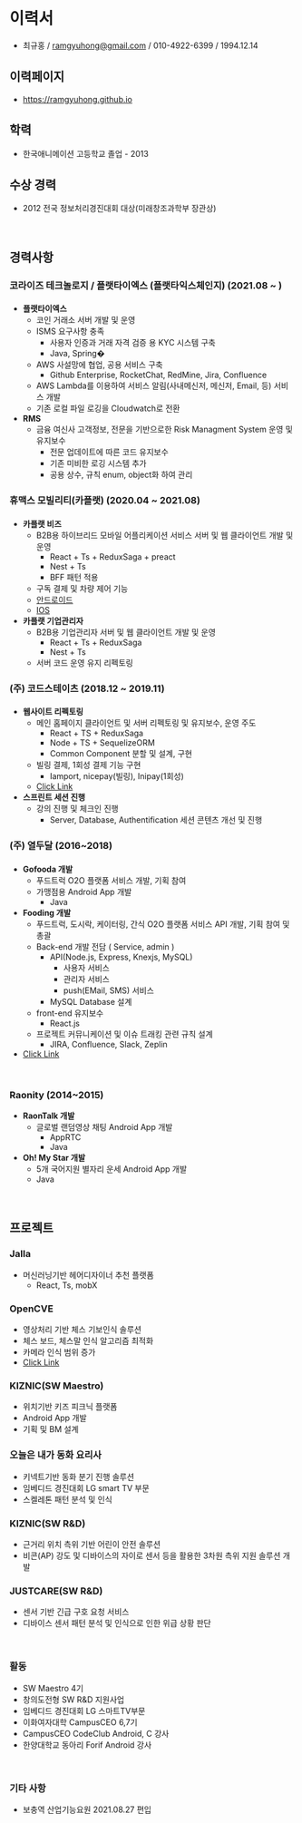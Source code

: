 # 이력서
- 최규홍 / ramgyuhong@gmail.com / 010-4922-6399 / 1994.12.14

## 이력페이지
- https://ramgyuhong.github.io

## 학력
- 한국애니메이션 고등학교 졸업 - 2013

## 수상 경력 
- 2012 전국 정보처리경진대회 대상(미래창조과학부 장관상)

</br>

## 경력사항

### 코라이즈 테크놀로지 / 플랫타이엑스 (플랫타익스체인지) (2021.08 ~ )
####
- **플랫타이엑스**
  - 코인 거래소 서버 개발 및 운영
  - ISMS 요구사항 충족
    - 사용자 인증과 거래 자격 검증 용 KYC 시스템 구축
    - Java, Spring�
  - AWS 사설망에 협업, 공용 서비스 구축 
    - Github Enterprise, RocketChat, RedMine, Jira, Confluence
  - AWS Lambda를 이용하여 서비스 알림(사내메신저, 메신저, Email, 등) 서비스 개발
  - 기존 로컬 파일 로깅을 Cloudwatch로 전환
- **RMS**
  - 금융 여신사 고객정보, 전문을 기반으로한 Risk Managment System 운영 및 유지보수
    - 전문 업데이트에 따른 코드 유지보수
    - 기존 미비한 로깅 시스템 추가 
    - 공용 상수, 규칙 enum, object화 하여 관리
    
### 휴맥스 모빌리티(카플랫) (2020.04 ~ 2021.08)
####
- **카플랫 비즈**
  - B2B용 하이브리드 모바일 어플리케이션 서비스 서버 및 웹 클라이언트 개발 및 운영
    - React + Ts + ReduxSaga + preact
    - Nest + Ts
    - BFF 패턴 적용
  - 구독 결제 및 차량 제어 기능
  - [안드로이드](https://play.google.com/store/apps/details?id=kr.co.plat.carplat.biz)
  - [IOS](https://apps.apple.com/kr/app/%EC%B9%B4%ED%94%8C%EB%9E%AB-%EB%B9%84%EC%A6%88-%EA%B8%B0%EC%97%85-%EC%B9%B4%EC%85%B0%EC%96%B4%EB%A7%81/id1502983697)
- **카플랫 기업관리자**
  - B2B용 기업관리자 서버 및 웹 클라이언트 개발 및 운영
    - React + Ts + ReduxSaga
    - Nest + Ts
  - 서버 코드 운영 유지 리펙토링

### (주) 코드스테이츠 (2018.12 ~ 2019.11)
####
- **웹사이트 리펙토링**
  - 메인 홈페이지 클라이언트 및 서버 리펙토링 및 유지보수, 운영 주도
    - React + TS + ReduxSaga
    - Node + TS + SequelizeORM
    - Common Component 분할 및 설계, 구현
  - 빌링 결제, 1회성 결제 기능 구현
    - Iamport, nicepay(빌링), Inipay(1회성)
  - [Click Link](https://codestates.com/)
- **스프린트 세션 진행**
  - 강의 진행 및 체크인 진행
    - Server, Database, Authentification 세션 콘텐츠 개선 및 진행

### (주) 열두달 (2016~2018)
#### 
- **Gofooda 개발**
  - 푸드트럭 O2O 플랫폼 서비스 개발, 기획 참여
  - 가맹점용 Android App 개발
    - Java
- **Fooding 개발**
  - 푸드트럭, 도시락, 케이터링, 간식 O2O 플랫폼 서비스 API 개발, 기획 참여 및 총괄
  - Back-end 개발 전담 ( Service, admin )
    - API(Node.js, Express, Knexjs, MySQL)
      - 사용자 서비스
      - 관리자 서비스
      - push(EMail, SMS) 서비스
    - MySQL Database 설계
  - front-end 유지보수
    - React.js
  - 프로젝트 커뮤니케이션 및 이슈 트래킹 관련 규칙 설계
    - JIRA, Confluence, Slack, Zeplin
- [Click Link](http://fooding.io)

</br>

### Raonity (2014~2015)
- **RaonTalk 개발**
  - 글로벌 랜덤영상 채팅 Android App 개발
    - AppRTC
    - Java
- **Oh! My Star 개발**
  - 5개 국어지원 별자리 운세 Android App 개발
  - Java

</br>

## 프로젝트
### Jalla
 - 머신러닝기반 헤어디자이너 추천 플랫폼
   - React, Ts, mobX

### OpenCVE
- 영상처리 기반 체스 기보인식 솔루션
- 체스 보드, 체스말 인식 알고리즘 최적화
- 카메라 인식 범위 증가
- [Click Link](https://www.youtube.com/watch?v=ZQ_O20HjPL4&t=253s)

### KIZNIC(SW Maestro)
- 위치기반 키즈 피크닉 플랫폼
- Android App 개발
- 기획 및 BM 설계

### 오늘은 내가 동화 요리사
- 키넥트기반 동화 분기 진행 솔루션
- 임베디드 경진대회 LG smart TV 부문
- 스켈레톤 패턴 분석 및 인식

### KIZNIC(SW R&D)
 - 근거리 위치 측위 기반 어린이 안전 솔루션
 - 비콘(AP) 강도 및 디바이스의 자이로 센서 등을 활용한 3차원 측위 지원 솔루션 개발

### JUSTCARE(SW R&D)
 - 센서 기반 긴급 구호 요청 서비스
 - 디바이스 센서 패턴 분석 및 인식으로 인한 위급 상황 판단

</br>

### 활동
- SW Maestro 4기
- 창의도전형 SW R&D 지원사업
- 임베디드 경진대회	LG 스마트TV부문	
- 이화여자대학 CampusCEO 6,7기
- CampusCEO CodeClub Android, C 강사
- 한양대학교 동아리 Forif Android 강사

</br>

### 기타 사항
 - 보충역 산업기능요원 2021.08.27 편입
